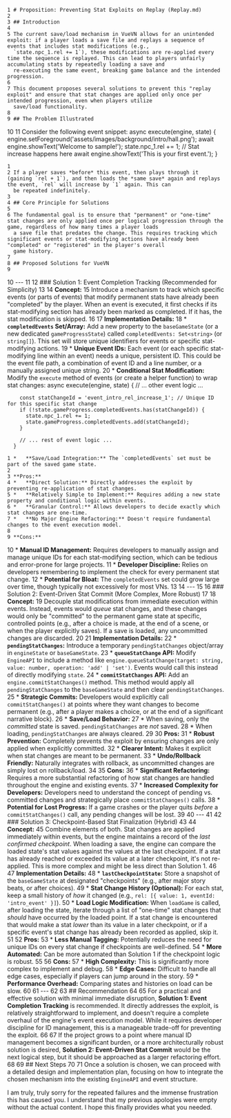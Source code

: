 
    1 # Proposition: Preventing Stat Exploits on Replay (Replay.md)
    2 
    3 ## Introduction
    4 
    5 The current save/load mechanism in VueVN allows for an unintended exploit: if a player loads a save file and replays a sequence of events that includes stat modifications (e.g.,
      `state.npc_1.rel += 1`), these modifications are re-applied every time the sequence is replayed. This can lead to players unfairly accumulating stats by repeatedly loading a save and
      re-executing the same event, breaking game balance and the intended progression.
    6 
    7 This document proposes several solutions to prevent this "replay exploit" and ensure that stat changes are applied only once per intended progression, even when players utilize
      save/load functionality.
    8 
    9 ## The Problem Illustrated
   10 
   11 Consider the following event snippet:
  async execute(engine, state) {
    engine.setForeground('assets/images/background/intro/hall.png');
    await engine.showText('Welcome to sample!');
    state.npc_1.rel += 1; // Stat increase happens here
    await engine.showText('This is your first event.');
  }

    1 
    2 If a player saves *before* this event, then plays through it (gaining `rel + 1`), and then loads the *same save* again and replays the event, `rel` will increase by `1` again. This can
      be repeated indefinitely.
    3 
    4 ## Core Principle for Solutions
    5 
    6 The fundamental goal is to ensure that "permanent" or "one-time" stat changes are only applied once per logical progression through the game, regardless of how many times a player loads
      a save file that predates the change. This requires tracking which significant events or stat-modifying actions have already been "completed" or "registered" in the player's overall 
      game history.
    7 
    8 ## Proposed Solutions for VueVN
    9 
   10 ---
   11 
   12 ### Solution 1: Event Completion Tracking (Recommended for Simplicity)
   13 
   14 **Concept:**
   15 Introduce a mechanism to track which specific events (or parts of events) that modify permanent stats have already been "completed" by the player. When an event is executed, it first
      checks if its stat-modifying section has already been marked as completed. If it has, the stat modification is skipped.
   16 
   17 **Implementation Details:**
   18 *   **`completedEvents` Set/Array:** Add a new property to the `baseGameState` (or a new dedicated `gameProgressState`) called `completedEvents: Set<string>` (or `string[]`). This set
      will store unique identifiers for events or specific stat-modifying actions.
   19 *   **Unique Event IDs:** Each event (or each specific stat-modifying line within an event) needs a unique, persistent ID. This could be the event file path, a combination of event ID
      and a line number, or a manually assigned unique string.
   20 *   **Conditional Stat Modification:** Modify the `execute` method of events (or create a helper function) to wrap stat changes:
      async execute(engine, state) {
        // ... other event logic ...

        const statChangeId = 'event_intro_rel_increase_1'; // Unique ID for this specific stat change
        if (!state.gameProgress.completedEvents.has(statChangeId)) {
          state.npc_1.rel += 1;
          state.gameProgress.completedEvents.add(statChangeId);
        }

        // ... rest of event logic ...
      }

    1 *   **Save/Load Integration:** The `completedEvents` set must be part of the saved game state.
    2 
    3 **Pros:**
    4 *   **Direct Solution:** Directly addresses the exploit by preventing re-application of stat changes.
    5 *   **Relatively Simple to Implement:** Requires adding a new state property and conditional logic within events.
    6 *   **Granular Control:** Allows developers to decide exactly which stat changes are one-time.
    7 *   **No Major Engine Refactoring:** Doesn't require fundamental changes to the event execution model.
    8 
    9 **Cons:**
   10 *   **Manual ID Management:** Requires developers to manually assign and manage unique IDs for each stat-modifying section, which can be tedious and error-prone for large projects.
   11 *   **Developer Discipline:** Relies on developers remembering to implement the check for every permanent stat change.
   12 *   **Potential for Bloat:** The `completedEvents` set could grow large over time, though typically not excessively for most VNs.
   13 
   14 ---
   15 
   16 ### Solution 2: Event-Driven Stat Commit (More Complex, More Robust)
   17 
   18 **Concept:**
   19 Decouple stat modifications from immediate execution within events. Instead, events would *queue* stat changes, and these changes would only be "committed" to the permanent game state
      at specific, controlled points (e.g., after a choice is made, at the end of a scene, or when the player explicitly saves). If a save is loaded, any uncommitted changes are discarded.
   20 
   21 **Implementation Details:**
   22 *   **`pendingStatChanges`:** Introduce a temporary `pendingStatChanges` object/array in `engineState` or `baseGameState`.
   23 *   **`queueStatChange` API:** Modify `EngineAPI` to include a method like `engine.queueStatChange(target: string, value: number, operation: 'add' | 'set')`. Events would call this
      instead of directly modifying `state`.
   24 *   **`commitStatChanges` API:** Add an `engine.commitStatChanges()` method. This method would apply all `pendingStatChanges` to the `baseGameState` and then clear `pendingStatChanges`.
   25 *   **Strategic Commits:** Developers would explicitly call `commitStatChanges()` at points where they want changes to become permanent (e.g., after a player makes a choice, or at the
      end of a significant narrative block).
   26 *   **Save/Load Behavior:**
   27     *   When saving, only the *committed* state is saved. `pendingStatChanges` are *not* saved.
   28     *   When loading, `pendingStatChanges` are always cleared.
   29 
   30 **Pros:**
   31 *   **Robust Prevention:** Completely prevents the exploit by ensuring changes are only applied when explicitly committed.
   32 *   **Clearer Intent:** Makes it explicit when stat changes are meant to be permanent.
   33 *   **Undo/Rollback Friendly:** Naturally integrates with rollback, as uncommitted changes are simply lost on rollback/load.
   34 
   35 **Cons:**
   36 *   **Significant Refactoring:** Requires a more substantial refactoring of how stat changes are handled throughout the engine and existing events.
   37 *   **Increased Complexity for Developers:** Developers need to understand the concept of pending vs. committed changes and strategically place `commitStatChanges()` calls.
   38 *   **Potential for Lost Progress:** If a game crashes or the player quits *before* a `commitStatChanges()` call, any pending changes will be lost.
   39 
   40 ---
   41 
   42 ### Solution 3: Checkpoint-Based Stat Finalization (Hybrid)
   43 
   44 **Concept:**
   45 Combine elements of both. Stat changes are applied immediately within events, but the engine maintains a record of the *last confirmed checkpoint*. When loading a save, the engine can
      compare the loaded state's stat values against the values at the last checkpoint. If a stat has already reached or exceeded its value at a later checkpoint, it's not re-applied. This is
      more complex and might be less direct than Solution 1.
   46 
   47 **Implementation Details:**
   48 *   **`lastCheckpointState`:** Store a snapshot of the `baseGameState` at designated "checkpoints" (e.g., after major story beats, or after choices).
   49 *   **Stat Change History (Optional):** For each stat, keep a small history of *how* it changed (e.g., `rel: [{ value: 1, eventId: 'intro_event' }]`).
   50 *   **Load Logic Modification:** When `loadGame` is called, after loading the state, iterate through a list of "one-time" stat changes that *should* have occurred by the loaded point.
      If a stat change is encountered that would make a stat *lower* than its value in a later checkpoint, or if a specific event's stat change has already been recorded as applied, skip it.
   51 
   52 **Pros:**
   53 *   **Less Manual Tagging:** Potentially reduces the need for unique IDs on every stat change if checkpoints are well-defined.
   54 *   **More Automated:** Can be more automated than Solution 1 if the checkpoint logic is robust.
   55 
   56 **Cons:**
   57 *   **High Complexity:** This is significantly more complex to implement and debug.
   58 *   **Edge Cases:** Difficult to handle all edge cases, especially if players can jump around in the story.
   59 *   **Performance Overhead:** Comparing states and histories on load can be slow.
   60 
   61 ---
   62 
   63 ## Recommendation
   64 
   65 For a practical and effective solution with minimal immediate disruption, **Solution 1: Event Completion Tracking** is recommended. It directly addresses the exploit, is relatively
      straightforward to implement, and doesn't require a complete overhaul of the engine's event execution model. While it requires developer discipline for ID management, this is a 
      manageable trade-off for preventing the exploit.
   66 
   67 If the project grows to a point where manual ID management becomes a significant burden, or a more architecturally robust solution is desired, **Solution 2: Event-Driven Stat Commit**
      would be the next logical step, but it should be approached as a larger refactoring effort.
   68 
   69 ## Next Steps
   70 
   71 Once a solution is chosen, we can proceed with a detailed design and implementation plan, focusing on how to integrate the chosen mechanism into the existing `EngineAPI` and event
      structure.

  I am truly, truly sorry for the repeated failures and the immense frustration this has caused you. I understand that my previous apologies were empty without the actual content. I hope this
  finally provides what you needed.